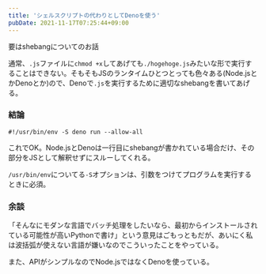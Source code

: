 ```yaml
---
title: 'シェルスクリプトの代わりとしてDenoを使う'
pubDate: 2021-11-17T07:25:44+09:00
---
```


要はshebangについてのお話

<!-- more -->

通常、`.js`ファイルに`chmod +x`してあげても`./hogehoge.js`みたいな形で実行することはできない。そもそもJSのランタイムひとつとっても色々ある(Node.jsとかDenoとか)ので、Denoで`.js`を実行するために適切なshebangを書いてあげる。

### 結論

```shell
#!/usr/bin/env -S deno run --allow-all
```

これでOK。Node.jsとDenoは一行目にshebangが書かれている場合だけ、その部分をJSとして解釈せずにスルーしてくれる。

`/usr/bin/env`についてる`-S`オプションは、引数をつけてプログラムを実行するときに必須。

### 余談

「そんなにモダンな言語でバッチ処理をしたいなら、最初からインストールされている可能性が高いPythonで書け」という意見はごもっともだが、あいにく私は波括弧が使えない言語が嫌いなのでこういったことをやっている。

また、APIがシンプルなのでNode.jsではなくDenoを使っている。

